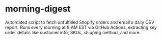 # morning-digest
Automated script to fetch unfulfilled Shopify orders and email a daily CSV report. Runs every morning at 9 AM EST via GitHub Actions, extracting key order details like customer info, SKUs, shipping method, and more.
